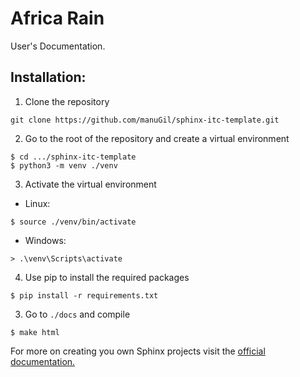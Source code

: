 # Africa Rain 

User's Documentation.

## Installation:

1. Clone the repository

``` shell
git clone https://github.com/manuGil/sphinx-itc-template.git
```

2. Go to the root of the repository and create a virtual environment

``` shell
$ cd .../sphinx-itc-template
$ python3 -m venv ./venv
```

3. Activate the virtual environment

* Linux:

``` shell
$ source ./venv/bin/activate
```

* Windows:

```shell
> .\venv\Scripts\activate
```

4. Use pip to install the required packages

``` shell
$ pip install -r requirements.txt
```

3. Go to `./docs` and compile

``` shell
$ make html
```

For more on creating you own Sphinx projects visit the [official documentation.](https://docs.readthedocs.io/en/stable/intro/getting-started-with-sphinx.html)